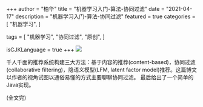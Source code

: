 +++
author = "柏华"
title = "机器学习入门-算法-协同过滤"
date = "2021-04-17"
description = "机器学习入门-算法-协同过滤"
featured = true
categories = [
"机器学习",
]

tags = [
    "机器学习",
    "协同过滤",
    "原创",
]

isCJKLanguage = true
+++
![](/images/graph/ml1.webp)

千人千面的推荐系统构建三大方法：基于内容的推荐(content-based)，协同过滤(collaborative filtering)，隐语义模型(LFM, latent factor model)推荐。这篇博文以作者的视角试图以通俗易懂的方式主要聊聊协同过滤。
最后给出了一个简单的Java实现。

<!--more-->


(全文完)




